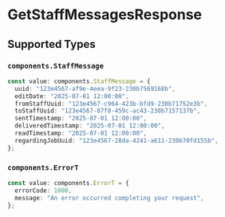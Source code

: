 # GetStaffMessagesResponse


## Supported Types

### `components.StaffMessage`

```typescript
const value: components.StaffMessage = {
  uuid: "123e4567-af9e-4eea-9f23-230b7569168b",
  editDate: "2025-07-01 12:00:00",
  fromStaffUuid: "123e4567-c964-423b-bfd9-230b71752e3b",
  toStaffUuid: "123e4567-87f8-459c-ac43-230b7157137b",
  sentTimestamp: "2025-07-01 12:00:00",
  deliveredTimestamp: "2025-07-01 12:00:00",
  readTimestamp: "2025-07-01 12:00:00",
  regardingJobUuid: "123e4567-28da-4241-a611-230b70fd155b",
};
```

### `components.ErrorT`

```typescript
const value: components.ErrorT = {
  errorCode: 1000,
  message: "An error occurred completing your request",
};
```

